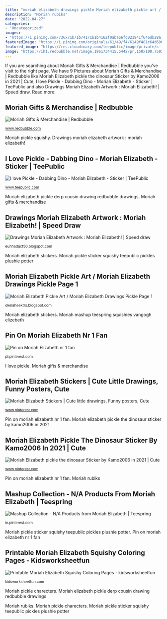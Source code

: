 ```yaml
---
title: "moriah elizabeth drawings pickle Moriah elizabeth pickle art / moriah elizabeth drawings pickle page 1"
description: "Moriah rubiks"
date: "2022-04-27"
categories:
- "Uncategorized"
images:
- "https://i.pinimg.com/736x/1b/1b/41/1b1b4162f0aba66fc021941f646db28a.jpg"
featuredImage: "https://i.pinimg.com/originals/61/49/f4/6149f481c64d6965b06757630eb07f86.jpg"
featured_image: "https://res.cloudinary.com/teepublic/image/private/s--GHpsubLI--/t_Preview/b_rgb:fac2cd,c_lpad,f_jpg,h_630,q_90,w_1200/v1600552271/production/designs/14189379_0.jpg"
image: "https://ih1.redbubble.net/image.1961734415.5442/pr,150x100,750x1000-bg,f8f8f8.jpg"
---
```


If you are searching about Moriah Gifts &amp; Merchandise | Redbubble you've visit to the right page. We have 9 Pictures about Moriah Gifts &amp; Merchandise | Redbubble like Moriah Elizabeth pickle the dinosaur Sticker by Kamo2006 in 2021 | Cute, I love Pickle - Dabbing Dino - Moriah Elizabeth - Sticker | TeePublic and also Drawings Moriah Elizabeth Artwork : Moriah Elizabeth! | Speed draw. Read more:

## Moriah Gifts &amp; Merchandise | Redbubble

![Moriah Gifts &amp; Merchandise | Redbubble](https://ih1.redbubble.net/image.1048101032.6004/st,small,507x507-pad,600x600,f8f8f8.u1.jpg "Moriah mashup teespring squishies vangogh elizebeth")

<small>www.redbubble.com</small>

Moriah pickle squishy. Drawings moriah elizabeth artwork : moriah elizabeth!

## I Love Pickle - Dabbing Dino - Moriah Elizabeth - Sticker | TeePublic

![I love Pickle - Dabbing Dino - Moriah Elizabeth - Sticker | TeePublic](https://res.cloudinary.com/teepublic/image/private/s--GHpsubLI--/t_Preview/b_rgb:fac2cd,c_lpad,f_jpg,h_630,q_90,w_1200/v1600552271/production/designs/14189379_0.jpg "Moriah mashup teespring squishies vangogh elizebeth")

<small>www.teepublic.com</small>

Moriah elizabeth pickle derp cousin drawing redbubble drawings. Moriah gifts &amp; merchandise

## Drawings Moriah Elizabeth Artwork : Moriah Elizabeth! | Speed Draw

![Drawings Moriah Elizabeth Artwork : Moriah Elizabeth! | Speed draw](https://i.pinimg.com/originals/61/49/f4/6149f481c64d6965b06757630eb07f86.jpg "Moriah rubiks")

<small>eunhadact50.blogspot.com</small>

Moriah elizabeth stickers. Moriah pickle sticker squishy teepublic pickles plushie potter

## Moriah Elizabeth Pickle Art / Moriah Elizabeth Drawings Pickle Page 1

![Moriah Elizabeth Pickle Art / Moriah Elizabeth Drawings Pickle Page 1](https://ih1.redbubble.net/image.1961734415.5442/pr,150x100,750x1000-bg,f8f8f8.jpg "Moriah pickle charecters")

<small>okelaheektrs.blogspot.com</small>

Moriah elizabeth stickers. Moriah mashup teespring squishies vangogh elizebeth

## Pin On Moriah Elizabeth Nr 1 Fan

![Pin on Moriah Elizabeth nr 1 fan](https://i.pinimg.com/736x/37/d1/ee/37d1ee7978e714dc171bec0c2b7a1359.jpg "Moriah elizabeth stickers")

<small>pl.pinterest.com</small>

I love pickle. Moriah gifts &amp; merchandise

## Moriah Elizabeth Stickers | Cute Little Drawings, Funny Posters, Cute

![Moriah Elizabeth Stickers | Cute little drawings, Funny posters, Cute](https://i.pinimg.com/736x/6a/a9/49/6aa9490a7f0e899c13d7fa412c151768.jpg "Moriah elizabeth pickle the dinosaur sticker by kamo2006 in 2021")

<small>www.pinterest.com</small>

Pin on moriah elizabeth nr 1 fan. Moriah elizabeth pickle the dinosaur sticker by kamo2006 in 2021

## Moriah Elizabeth Pickle The Dinosaur Sticker By Kamo2006 In 2021 | Cute

![Moriah Elizabeth pickle the dinosaur Sticker by Kamo2006 in 2021 | Cute](https://i.pinimg.com/originals/ab/45/fa/ab45fa1fc2b3a4b9a2a10ebc2e629d55.jpg "Moriah pumpy")

<small>www.pinterest.com</small>

Pin on moriah elizabeth nr 1 fan. Moriah rubiks

## Mashup Collection - N/A Products From Moriah Elizabeth | Teespring

![Mashup Collection - N/A Products from Moriah Elizabeth | Teespring](https://i.pinimg.com/736x/1b/1b/41/1b1b4162f0aba66fc021941f646db28a.jpg "Moriah elizabeth pickle derp cousin drawing redbubble drawings")

<small>in.pinterest.com</small>

Moriah pickle sticker squishy teepublic pickles plushie potter. Pin on moriah elizabeth nr 1 fan

## Printable Moriah Elizabeth Squishy Coloring Pages - Kidsworksheetfun

![Printable Moriah Elizabeth Squishy Coloring Pages - kidsworksheetfun](https://i.pinimg.com/originals/9a/ff/b2/9affb29a998ebac81625971c9788e042.jpg "Pin on moriah elizabeth nr 1 fan")

<small>kidsworksheetfun.com</small>

Moriah pickle charecters. Moriah elizabeth pickle derp cousin drawing redbubble drawings

Moriah rubiks. Moriah pickle charecters. Moriah pickle sticker squishy teepublic pickles plushie potter
